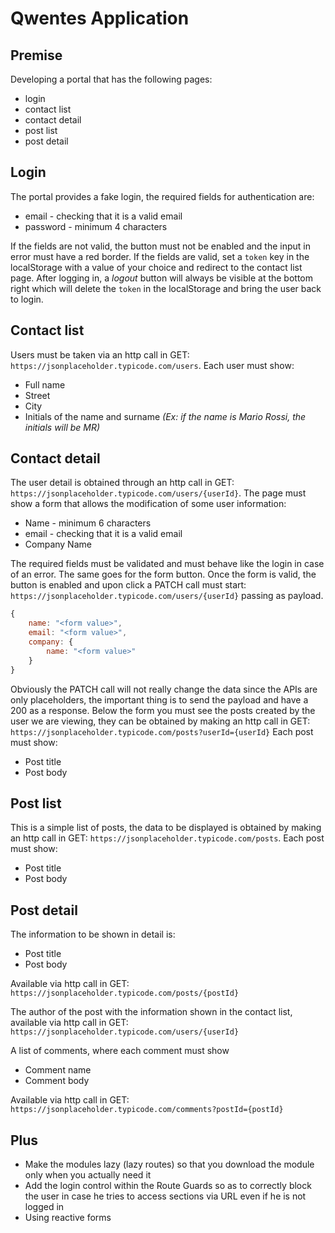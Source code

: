# Qwentes Application

## Premise

Developing a portal that has the following pages:
- login
- contact list
- contact detail
- post list
- post detail

## Login
The portal provides a fake login, the required fields for authentication are:
- email - checking that it is a valid email
- password - minimum 4 characters

If the fields are not valid, the button must not be enabled and the input in error must have a red border.
If the fields are valid, set a `token` key in the localStorage with a value of your choice and redirect to the contact list page.
After logging in, a *logout* button will always be visible at the bottom right which will delete the `token` in the localStorage and bring the user back to login.

## Contact list
Users must be taken via an http call in GET: `https://jsonplaceholder.typicode.com/users`.
Each user must show:
- Full name
- Street
- City
- Initials of the name and surname *(Ex: if the name is Mario Rossi, the initials will be MR)*

## Contact detail
The user detail is obtained through an http call in GET: `https://jsonplaceholder.typicode.com/users/{userId}`.
The page must show a form that allows the modification of some user information:
- Name - minimum 6 characters
- email - checking that it is a valid email
- Company Name

The required fields must be validated and must behave like the login in case of an error. The same goes for the form button.
Once the form is valid, the button is enabled and upon click a PATCH call must start: `https://jsonplaceholder.typicode.com/users/{userId}` passing as payload.
```js
{
	name: "<form value>",
	email: "<form value>",
	company: {
		name: "<form value>"
	}
}
```
Obviously the PATCH call will not really change the data since the APIs are only placeholders, the important thing is to send the payload and have a 200 as a response.
Below the form you must see the posts created by the user we are viewing, they can be obtained by making an http call in GET: `https://jsonplaceholder.typicode.com/posts?userId={userId}`
Each post must show:
- Post title
- Post body

## Post list
This is a simple list of posts, the data to be displayed is obtained by making an http call in GET: `https://jsonplaceholder.typicode.com/posts`.
Each post must show:
- Post title
- Post body

## Post detail
The information to be shown in detail is:
- Post title
- Post body

Available via http call in GET: `https://jsonplaceholder.typicode.com/posts/{postId}`

The author of the post with the information shown in the contact list, available via http call in GET: `https://jsonplaceholder.typicode.com/users/{userId}`

A list of comments, where each comment must show
- Comment name
- Comment body

Available via http call in GET: `https://jsonplaceholder.typicode.com/comments?postId={postId}`

## Plus
- Make the modules lazy (lazy routes) so that you download the module only when you actually need it
- Add the login control within the Route Guards so as to correctly block the user in case he tries to access sections via URL even if he is not logged in
- Using reactive forms